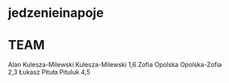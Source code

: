 # jedzenieinapoje

# TEAM

Alan Kulesza-Milewski Kulesza-Milewski 1,6
Zofia Opolska Opolska-Zofia 2,3
Łukasz Pituła Pituluk 4,5
